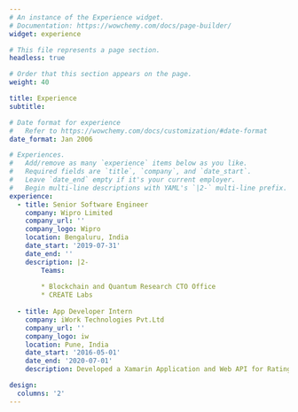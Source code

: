 ```yaml
---
# An instance of the Experience widget.
# Documentation: https://wowchemy.com/docs/page-builder/
widget: experience

# This file represents a page section.
headless: true

# Order that this section appears on the page.
weight: 40

title: Experience
subtitle:

# Date format for experience
#   Refer to https://wowchemy.com/docs/customization/#date-format
date_format: Jan 2006

# Experiences.
#   Add/remove as many `experience` items below as you like.
#   Required fields are `title`, `company`, and `date_start`.
#   Leave `date_end` empty if it's your current employer.
#   Begin multi-line descriptions with YAML's `|2-` multi-line prefix.
experience:
  - title: Senior Software Engineer
    company: Wipro Limited
    company_url: ''
    company_logo: Wipro
    location: Bengaluru, India
    date_start: '2019-07-31'
    date_end: ''
    description: |2-
        Teams:
        
        * Blockchain and Quantum Research CTO Office
        * CREATE Labs
        
  - title: App Developer Intern
    company: iWork Technologies Pvt.Ltd
    company_url: ''
    company_logo: iw
    location: Pune, India
    date_start: '2016-05-01'
    date_end: '2020-07-01'
    description: Developed a Xamarin Application and Web API for Rating Drivers as a parameter for consideration during Insurance Claims.

design:
  columns: '2'
---
```

